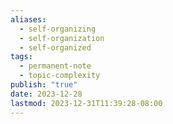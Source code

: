 ```yaml
---
aliases:
  - self-organizing
  - self-organization
  - self-organized
tags:
  - permanent-note
  - topic-complexity
publish: "true"
date: 2023-12-28
lastmod: 2023-12-31T11:39:28-08:00
---
```

